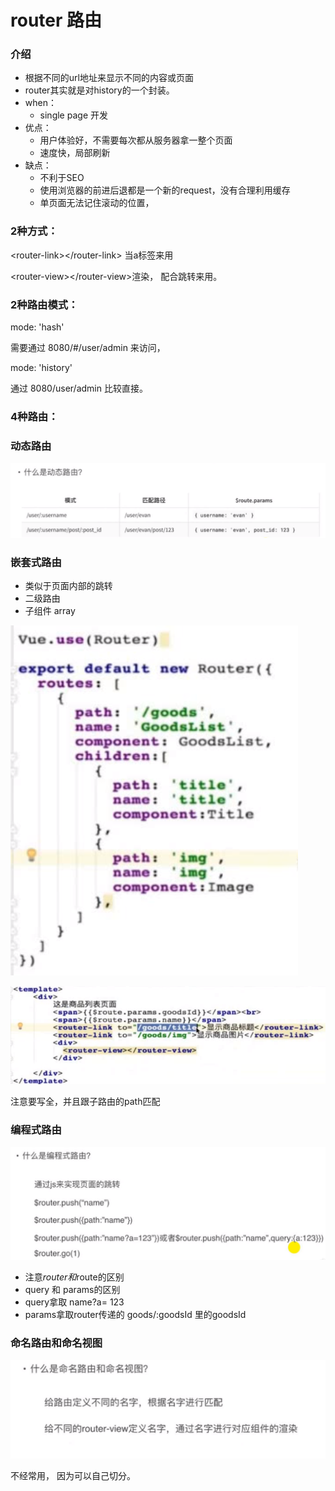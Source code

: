 # router 路由

### 介绍

* 根据不同的url地址来显示不同的内容或页面
* router其实就是对history的一个封装。
* when：
  * single page 开发
* 优点：
  * 用户体验好，不需要每次都从服务器拿一整个页面
  * 速度快，局部刷新
* 缺点：
  * 不利于SEO
  * 使用浏览器的前进后退都是一个新的request，没有合理利用缓存
  * 单页面无法记住滚动的位置，

### 2种方式：

&lt;router-link&gt;&lt;/router-link&gt; 当a标签来用

&lt;router-view&gt;&lt;/router-view&gt;渲染， 配合跳转来用。

### 2种路由模式：

mode: 'hash'

需要通过 8080/\#/user/admin 来访问， 

mode: 'history'

通过 8080/user/admin   比较直接。

### 4种路由：

### 动态路由

![](../.gitbook/assets/image%20%2863%29.png)

### 嵌套式路由

* 类似于页面内部的跳转
* 二级路由
* 子组件 array

![](../.gitbook/assets/image%20%2868%29.png)

![](../.gitbook/assets/image%20%2866%29.png)

注意要写全，并且跟子路由的path匹配

### 编程式路由

![](../.gitbook/assets/image%20%2865%29.png)

* 注意$router 和$route的区别
* query 和 params的区别
* query拿取 name?a= 123 
* params拿取router传递的 goods/:goodsId 里的goodsId



### 命名路由和命名视图



![](../.gitbook/assets/image%20%2871%29.png)

不经常用， 因为可以自己切分。



